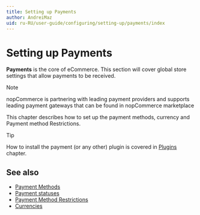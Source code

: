 ```yaml
---
title: Setting up Payments
author: AndreiMaz
uid: ru-RU/user-guide/configuring/setting-up/payments/index
---
```

# Setting up Payments

**Payments** is the core of eCommerce. This section will cover global store settings that allow payments to be received.

> [!NOTE]
> nopCommerce is partnering with leading payment providers and supports leading payment gateways that can be found in nopCommerce marketplace

This chapter describes how to set up the payment methods, currency and Payment method Restrictions.

> [!TIP]
> How to install the payment (or any other) plugin is covered in [Plugins](xref:ru-RU/user-guide/configuring/system/plugins) chapter.

## See also

- [Payment Methods](xref:ru-RU/user-guide/configuring/setting-up/payments/methods/index)
- [Payment statuses](xref:ru-RU/user-guide/configuring/setting-up/payments/payment-statuses)
- [Payment Method Restrictions](xref:ru-RU/user-guide/configuring/setting-up/payments/payment-method-restrictions)
- [Currencies](xref:ru-RU/user-guide/configuring/setting-up/payments/currencies)
